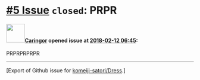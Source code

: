 # [\#5 Issue](https://github.com/komeiji-satori/Dress/issues/5) `closed`: PRPR

#### <img src="https://avatars.githubusercontent.com/u/11784575?u=917b0591941739056d7827c359fc3a37d81bca35&v=4" width="50">[Caringor](https://github.com/Caringor) opened issue at [2018-02-12 06:45](https://github.com/komeiji-satori/Dress/issues/5):

PRPRPRPRPR




-------------------------------------------------------------------------------



[Export of Github issue for [komeiji-satori/Dress](https://github.com/komeiji-satori/Dress).]
